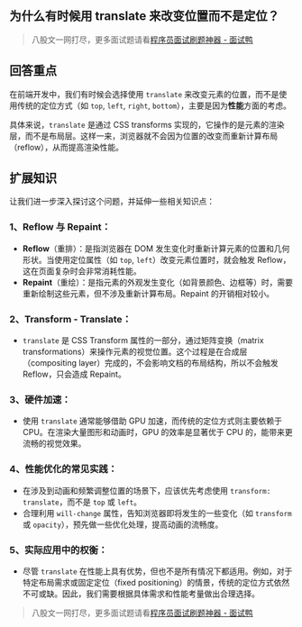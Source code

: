 ## 为什么有时候用 translate 来改变位置而不是定位？
> 八股文一网打尽，更多面试题请看[程序员面试刷题神器 - 面试鸭](https://www.mianshiya.com/)

## 回答重点
在前端开发中，我们有时候会选择使用 `translate` 来改变元素的位置，而不是使用传统的定位方式（如 `top`, `left`, `right`, `bottom`），主要是因为**性能**方面的考虑。

具体来说，`translate` 是通过 CSS transforms 实现的，它操作的是元素的渲染层，而不是布局层。这样一来，浏览器就不会因为位置的改变而重新计算布局（reflow），从而提高渲染性能。

## 扩展知识
让我们进一步深入探讨这个问题，并延伸一些相关知识点：

### 1、**Reflow 与 Repaint：**
- **Reflow**（重排）：是指浏览器在 DOM 发生变化时重新计算元素的位置和几何形状。当使用定位属性（如 `top`, `left`）改变元素位置时，就会触发 Reflow，这在页面复杂时会非常消耗性能。
- **Repaint**（重绘）：是指元素的外观发生变化（如背景颜色、边框等）时，需要重新绘制这些元素，但不涉及重新计算布局。Repaint 的开销相对较小。

### 2、**Transform - Translate：**
- `translate` 是 CSS Transform 属性的一部分，通过矩阵变换（matrix transformations）来操作元素的视觉位置。这个过程是在合成层（compositing layer）完成的，不会影响文档的布局结构，所以不会触发 Reflow，只会造成 Repaint。

### 3、**硬件加速：**
- 使用 `translate` 通常能够借助 GPU 加速，而传统的定位方式则主要依赖于 CPU。在渲染大量图形和动画时，GPU 的效率是显著优于 CPU 的，能带来更流畅的视觉效果。

### 4、**性能优化的常见实践：**
- 在涉及到动画和频繁调整位置的场景下，应该优先考虑使用 `transform: translate`，而不是 `top` 或 `left`。
- 合理利用 `will-change` 属性，告知浏览器即将发生的一些变化（如 `transform` 或 `opacity`），预先做一些优化处理，提高动画的流畅度。

### 5、**实际应用中的权衡：**

- 尽管 `translate` 在性能上具有优势，但也不是所有情况下都适用。例如，对于特定布局需求或固定定位（fixed positioning）的情景，传统的定位方式依然不可或缺。因此，我们需要根据具体需求和性能考量做出合理选择。



> 八股文一网打尽，更多面试题请看[程序员面试刷题神器 - 面试鸭](https://www.mianshiya.com/)